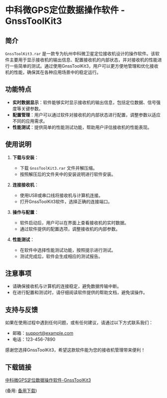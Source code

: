 # 中科微GPS定位数据操作软件 - GnssToolKit3

## 简介

`GnssToolKit3.rar` 是一款专为杭州中科微卫星定位接收机设计的操作软件。该软件主要用于显示接收机的输出信息、配置接收机的内部状态，并对接收机的性能进行一些简单的测试。通过使用GnssToolKit3，用户可以更方便地管理和优化接收机的性能，确保其在各种应用场景中的稳定运行。

## 功能特点

- **实时数据显示**：软件能够实时显示接收机的输出信息，包括定位数据、信号强度等关键参数。
- **配置管理**：用户可以通过软件对接收机的内部状态进行配置，调整参数以适应不同的应用需求。
- **性能测试**：提供简单的性能测试功能，帮助用户评估接收机的性能表现。

## 使用说明

1. **下载与安装**：
   - 下载 `GnssToolKit3.rar` 文件并解压缩。
   - 按照解压后的文件夹中的安装说明进行软件安装。

2. **连接接收机**：
   - 使用USB或串口线将接收机与计算机连接。
   - 打开GnssToolKit3软件，选择正确的连接端口。

3. **操作与配置**：
   - 软件启动后，用户可以在界面上查看接收机的实时数据。
   - 通过软件提供的配置选项，调整接收机的内部参数。

4. **性能测试**：
   - 在软件中选择性能测试功能，按照提示进行测试。
   - 测试完成后，软件会生成相应的测试报告。

## 注意事项

- 请确保接收机与计算机的连接稳定，避免数据传输中断。
- 在进行配置和测试时，请仔细阅读软件提供的帮助文档，避免误操作。

## 支持与反馈

如果在使用过程中遇到任何问题，或有任何建议，请通过以下方式联系我们：
- 邮箱：support@example.com
- 电话：123-456-7890

感谢您选择GnssToolKit3，希望这款软件能为您的接收机管理带来便利！

## 下载链接
[中科微GPS定位数据操作软件-GnssToolKit3](https://pan.quark.cn/s/9cbb58d5b0a1) 

(备用: [备用下载](https://pan.baidu.com/s/1ozcJBNIBhxuDxkFHXMFtBg?pwd=1234))
